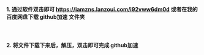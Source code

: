 #### 1. 通过软件双击即可 https://iamzns.lanzoui.com/i92vww6dm0d  或者在我的百度网盘下载 github加速 文件夹

<br /> 

####  2. 将文件下载下来后，解压，双击即可完成 github加速
